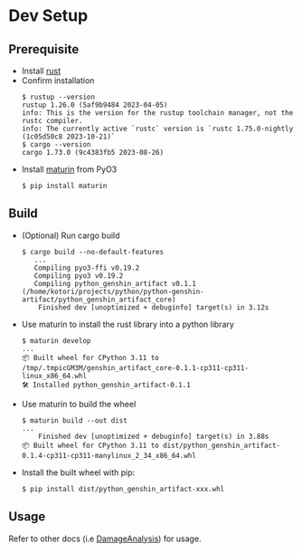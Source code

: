 # Dev Setup

## Prerequisite

- Install [rust](https://www.rust-lang.org/tools/install)
- Confirm installation
  ```
  $ rustup --version
  rustup 1.26.0 (5af9b9484 2023-04-05)
  info: This is the version for the rustup toolchain manager, not the rustc compiler.
  info: The currently active `rustc` version is `rustc 1.75.0-nightly (1c05d50c8 2023-10-21)`
  $ cargo --version
  cargo 1.73.0 (9c4383fb5 2023-08-26)
  ```
- Install [maturin](https://github.com/PyO3/maturin) from PyO3
  ```
  $ pip install maturin
  ```


## Build

- (Optional) Run cargo build
  ```
  $ cargo build --no-default-features
     ...
     Compiling pyo3-ffi v0.19.2
     Compiling pyo3 v0.19.2
     Compiling python_genshin_artifact v0.1.1 (/home/kotori/projects/python/python-genshin-artifact/python_genshin_artifact_core)
      Finished dev [unoptimized + debuginfo] target(s) in 3.12s
  ```
- Use maturin to install the rust library into a python library
  ```
  $ maturin develop
  ...
  📦 Built wheel for CPython 3.11 to /tmp/.tmpicGM3M/genshin_artifact_core-0.1.1-cp311-cp311-linux_x86_64.whl
  🛠 Installed python_genshin_artifact-0.1.1
  ```
- Use maturin to build the wheel
  ```
  $ maturin build --out dist
  ...
      Finished dev [unoptimized + debuginfo] target(s) in 3.88s
  📦 Built wheel for CPython 3.11 to dist/python_genshin_artifact-0.1.4-cp311-cp311-manylinux_2_34_x86_64.whl
  ```
- Install the built wheel with pip:
  ```
  $ pip install dist/python_genshin_artifact-xxx.whl
  ```


## Usage

Refer to other docs (i.e [DamageAnalysis](DamageAnalysis.md)) for usage.
